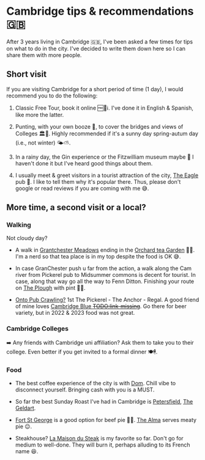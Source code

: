 # Cambridge tips & recommendations 🇬🇧

After 3 years living in Cambridge 🇬🇧, I've been asked a few times for tips on what to do in the city.
I've decided to write them down here so I can share them with more people.

## Short visit

If you are visiting Cambridge for a short period of time (1 day), I would recommend you to do the following:

1. Classic Free Tour, book it online 🆓🚶:information_source:.
I've done it in English & Spanish, like more the latter.

2. Punting, with your own booze 🥂, to cover the bridges and views of Colleges 🏛️🌉.
Highly recommended if it's a sunny day spring-autum day (i.e., not winter) 🌤️⛅.

3. In a rainy day, the Gin experience or the Fitzwilliam museum maybe 🤔
I haven't done it but I've heard good things about them.

4. I usually meet & greet visitors in a tourist attraction of the city, [The Eagle](https://goo.gl/maps/HYZABqmz7LwdP9xo8) pub 🍻.
I like to tell them why it's popular there.
Thus, please don't google or read reviews if you are coming with me 😅.

## More time, a second visit or a local?

### Walking

Not cloudy day?

- A walk in [Grantchester Meadows](https://goo.gl/maps/epC6ioeKivhYNoADA) ending in the [Orchard tea Garden](https://www.theorchardteagarden.co.uk/) 👌🏼.
I'm a nerd so that tea place is in my top despite the food is OK 😅.

- In case GranChester push u far from the action, a walk along the Cam river from Pickerel pub to Midsummer commons is decent for tourist.
    In case, along that way go all the way to Fenn Ditton.
    Finishing your route on [The Plough](https://goo.gl/maps/Fr49zvQ7meib9zRk6) with pint 🍻💖.

- [Onto Pub Crawling?](https://cutwc.org/Social/PubCrawls/)
1st The Pickerel - The Anchor - Regal.
A good friend of mine loves [Cambridge Blue ~~TODO:link-missing~~]().
Go there for beer variety, but in 2022 & 2023 food was not great.

### Cambridge Colleges

➡️ Any friends with Cambridge uni affiliation?
Ask them to take you to their college.
Even better if you get invited to a formal dinner 🍽️🕴️.

### Food

- The best coffee experience of the city is with [Dom](https://goo.gl/maps/TYxMFV3jo8MjG3tMA).
Chill vibe to disconnect yourself.
Bringing cash with you is a MUST.

- So far the best Sunday Roast I've had in Cambridge is [Petersfield](https://goo.gl/maps/DnNrVdjuJ54s2mFdA), [The Geldart](https://g.co/kgs/4xhzk22).

- [Fort St George](https://goo.gl/maps/yru3pQtmPdiE8ZXH9) is a good option for beef pie 🍖🥧.
[The Alma](https://goo.gl/maps/i8KMQG9fD9h8rfX27) serves meaty pie 😉.

- Steakhouse?
[La Maison du Steak](https://goo.gl/maps/D4DR6NE72xf4dTUv9) is my favorite so far.
Don't go for medium to well-done.
They will burn it, perhaps alluding to its French name 😆.
